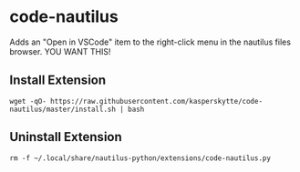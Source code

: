 # code-nautilus

Adds an "Open in VSCode" item to the right-click menu in the nautilus files browser. YOU WANT THIS!

## Install Extension

```
wget -qO- https://raw.githubusercontent.com/kasperskytte/code-nautilus/master/install.sh | bash
```

## Uninstall Extension

```
rm -f ~/.local/share/nautilus-python/extensions/code-nautilus.py
```
